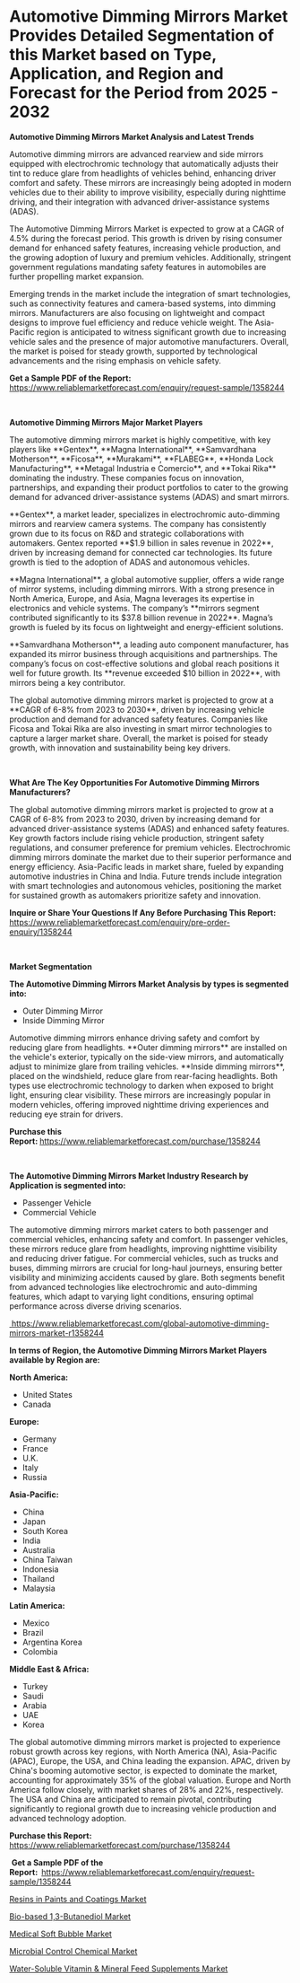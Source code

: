 <p><h1>Automotive Dimming Mirrors Market Provides Detailed Segmentation of this Market based on Type, Application, and Region and Forecast for the Period from 2025 - 2032</h1></p><p><strong>Automotive Dimming Mirrors Market Analysis and Latest Trends</strong></p>
<p><p>Automotive dimming mirrors are advanced rearview and side mirrors equipped with electrochromic technology that automatically adjusts their tint to reduce glare from headlights of vehicles behind, enhancing driver comfort and safety. These mirrors are increasingly being adopted in modern vehicles due to their ability to improve visibility, especially during nighttime driving, and their integration with advanced driver-assistance systems (ADAS).</p><p>The Automotive Dimming Mirrors Market is expected to grow at a CAGR of 4.5% during the forecast period. This growth is driven by rising consumer demand for enhanced safety features, increasing vehicle production, and the growing adoption of luxury and premium vehicles. Additionally, stringent government regulations mandating safety features in automobiles are further propelling market expansion.</p><p>Emerging trends in the market include the integration of smart technologies, such as connectivity features and camera-based systems, into dimming mirrors. Manufacturers are also focusing on lightweight and compact designs to improve fuel efficiency and reduce vehicle weight. The Asia-Pacific region is anticipated to witness significant growth due to increasing vehicle sales and the presence of major automotive manufacturers. Overall, the market is poised for steady growth, supported by technological advancements and the rising emphasis on vehicle safety.</p></p>
<p><strong>Get a Sample PDF of the Report:&nbsp;</strong> <a href="https://www.reliablemarketforecast.com/enquiry/request-sample/1358244?utm_campaign=2011&utm_medium=2&utm_source=Github&utm_content=ia&utm_term=23012025&utm_id=automotive-dimming-mirrors">https://www.reliablemarketforecast.com/enquiry/request-sample/1358244</a></p>
<p>&nbsp;</p>
<p><strong>Automotive Dimming Mirrors Major Market Players</strong></p>
<p><p>The automotive dimming mirrors market is highly competitive, with key players like **Gentex**, **Magna International**, **Samvardhana Motherson**, **Ficosa**, **Murakami**, **FLABEG**, **Honda Lock Manufacturing**, **Metagal Industria e Comercio**, and **Tokai Rika** dominating the industry. These companies focus on innovation, partnerships, and expanding their product portfolios to cater to the growing demand for advanced driver-assistance systems (ADAS) and smart mirrors.</p><p>**Gentex**, a market leader, specializes in electrochromic auto-dimming mirrors and rearview camera systems. The company has consistently grown due to its focus on R&D and strategic collaborations with automakers. Gentex reported **$1.9 billion in sales revenue in 2022**, driven by increasing demand for connected car technologies. Its future growth is tied to the adoption of ADAS and autonomous vehicles.</p><p>**Magna International**, a global automotive supplier, offers a wide range of mirror systems, including dimming mirrors. With a strong presence in North America, Europe, and Asia, Magna leverages its expertise in electronics and vehicle systems. The company’s **mirrors segment contributed significantly to its $37.8 billion revenue in 2022**. Magna’s growth is fueled by its focus on lightweight and energy-efficient solutions.</p><p>**Samvardhana Motherson**, a leading auto component manufacturer, has expanded its mirror business through acquisitions and partnerships. The company’s focus on cost-effective solutions and global reach positions it well for future growth. Its **revenue exceeded $10 billion in 2022**, with mirrors being a key contributor.</p><p>The global automotive dimming mirrors market is projected to grow at a **CAGR of 6-8% from 2023 to 2030**, driven by increasing vehicle production and demand for advanced safety features. Companies like Ficosa and Tokai Rika are also investing in smart mirror technologies to capture a larger market share. Overall, the market is poised for steady growth, with innovation and sustainability being key drivers.</p></p>
<p>&nbsp;</p>
<p><strong>What Are The Key Opportunities For Automotive Dimming Mirrors Manufacturers?</strong></p>
<p><p>The global automotive dimming mirrors market is projected to grow at a CAGR of 6-8% from 2023 to 2030, driven by increasing demand for advanced driver-assistance systems (ADAS) and enhanced safety features. Key growth factors include rising vehicle production, stringent safety regulations, and consumer preference for premium vehicles. Electrochromic dimming mirrors dominate the market due to their superior performance and energy efficiency. Asia-Pacific leads in market share, fueled by expanding automotive industries in China and India. Future trends include integration with smart technologies and autonomous vehicles, positioning the market for sustained growth as automakers prioritize safety and innovation.</p></p>
<p><strong>Inquire or Share Your Questions If Any Before Purchasing This Report:</strong> <a href="https://www.reliablemarketforecast.com/enquiry/pre-order-enquiry/1358244?utm_campaign=2011&utm_medium=2&utm_source=Github&utm_content=ia&utm_term=23012025&utm_id=automotive-dimming-mirrors">https://www.reliablemarketforecast.com/enquiry/pre-order-enquiry/1358244</a></p>
<p>&nbsp;</p>
<p><strong>Market Segmentation</strong></p>
<p><strong>The Automotive Dimming Mirrors Market Analysis by types is segmented into:</strong></p>
<p><ul><li>Outer Dimming Mirror</li><li>Inside Dimming Mirror</li></ul></p>
<p><p>Automotive dimming mirrors enhance driving safety and comfort by reducing glare from headlights. **Outer dimming mirrors** are installed on the vehicle's exterior, typically on the side-view mirrors, and automatically adjust to minimize glare from trailing vehicles. **Inside dimming mirrors**, placed on the windshield, reduce glare from rear-facing headlights. Both types use electrochromic technology to darken when exposed to bright light, ensuring clear visibility. These mirrors are increasingly popular in modern vehicles, offering improved nighttime driving experiences and reducing eye strain for drivers.</p></p>
<p><strong>Purchase this Report:&nbsp;</strong><a href="https://www.reliablemarketforecast.com/purchase/1358244?utm_campaign=2011&utm_medium=2&utm_source=Github&utm_content=ia&utm_term=23012025&utm_id=automotive-dimming-mirrors">https://www.reliablemarketforecast.com/purchase/1358244</a></p>
<p>&nbsp;</p>
<p><strong>The Automotive Dimming Mirrors Market Industry Research by Application is segmented into:</strong></p>
<p><ul><li>Passenger Vehicle</li><li>Commercial Vehicle</li></ul></p>
<p><p>The automotive dimming mirrors market caters to both passenger and commercial vehicles, enhancing safety and comfort. In passenger vehicles, these mirrors reduce glare from headlights, improving nighttime visibility and reducing driver fatigue. For commercial vehicles, such as trucks and buses, dimming mirrors are crucial for long-haul journeys, ensuring better visibility and minimizing accidents caused by glare. Both segments benefit from advanced technologies like electrochromic and auto-dimming features, which adapt to varying light conditions, ensuring optimal performance across diverse driving scenarios.</p></p>
<p><a href="https://www.reliablemarketforecast.com/global-automotive-dimming-mirrors-market-r1358244?utm_campaign=2011&utm_medium=2&utm_source=Github&utm_content=ia&utm_term=23012025&utm_id=automotive-dimming-mirrors">&nbsp;https://www.reliablemarketforecast.com/global-automotive-dimming-mirrors-market-r1358244</a></p>
<p><strong>In terms of Region, the Automotive Dimming Mirrors Market Players available by Region are:</strong></p>
<p>
    <p> <strong> North America: </strong>
        <ul>
            <li>United States</li>
            <li>Canada</li>
        </ul>
        </p> 
    <p> <strong> Europe: </strong>
        <ul>
            <li>Germany</li>
            <li>France</li>
            <li>U.K.</li>
            <li>Italy</li>
            <li>Russia</li>
        </ul>
        </p> 
    <p> <strong> Asia-Pacific: </strong>
        <ul>
            <li>China</li>
            <li>Japan</li>
            <li>South Korea</li>
            <li>India</li>
            <li>Australia</li>
            <li>China Taiwan</li>
            <li>Indonesia</li>
            <li>Thailand</li>
            <li>Malaysia</li>
        </ul>
        </p> 
    <p> <strong> Latin America: </strong>
        <ul>
            <li>Mexico</li>
            <li>Brazil</li>
            <li>Argentina Korea</li>
            <li>Colombia</li>
        </ul>
        </p> 
    <p> <strong> Middle East & Africa: </strong>
        <ul>
            <li>Turkey</li>
            <li>Saudi</li>
            <li>Arabia</li>
            <li>UAE</li>
            <li>Korea</li>
        </ul>
    </p>
    </p>
<p><p>The global automotive dimming mirrors market is projected to experience robust growth across key regions, with North America (NA), Asia-Pacific (APAC), Europe, the USA, and China leading the expansion. APAC, driven by China's booming automotive sector, is expected to dominate the market, accounting for approximately 35% of the global valuation. Europe and North America follow closely, with market shares of 28% and 22%, respectively. The USA and China are anticipated to remain pivotal, contributing significantly to regional growth due to increasing vehicle production and advanced technology adoption.</p></p>
<p><strong>Purchase this Report: </strong><a href="https://www.reliablemarketforecast.com/purchase/1358244?utm_campaign=2011&utm_medium=2&utm_source=Github&utm_content=ia&utm_term=23012025&utm_id=automotive-dimming-mirrors">https://www.reliablemarketforecast.com/purchase/1358244</a></p>
<p>&nbsp;<strong>Get a Sample PDF of the Report:&nbsp;&nbsp;</strong><a href="https://www.reliablemarketforecast.com/enquiry/request-sample/1358244?utm_campaign=2011&utm_medium=2&utm_source=Github&utm_content=ia&utm_term=23012025&utm_id=automotive-dimming-mirrors">https://www.reliablemarketforecast.com/enquiry/request-sample/1358244</a></p>
<p><strong></strong></p>
<p><p><a href="https://www.linkedin.com/pulse/resins-paints-coatings-market-insights-cover-historical-n7aoe?utm_campaign=2011&utm_medium=2&utm_source=Github&utm_content=ia&utm_term=23012025&utm_id=automotive-dimming-mirrors">Resins in Paints and Coatings Market</a></p><p><a href="https://www.linkedin.com/pulse/bio-based-13-butanediol-market-trends-report-industry-analysis-oxo9f?utm_campaign=2011&utm_medium=2&utm_source=Github&utm_content=ia&utm_term=23012025&utm_id=automotive-dimming-mirrors">Bio-based 1,3-Butanediol Market</a></p><p><a href="https://www.linkedin.com/pulse/precise-revenue-projections-medical-soft-bubble-market-9jj5c?utm_campaign=2011&utm_medium=2&utm_source=Github&utm_content=ia&utm_term=23012025&utm_id=automotive-dimming-mirrors">Medical Soft Bubble Market</a></p><p><a href="https://www.linkedin.com/pulse/future-microbial-control-chemical-market-industry-overview-nx7ac?utm_campaign=2011&utm_medium=2&utm_source=Github&utm_content=ia&utm_term=23012025&utm_id=automotive-dimming-mirrors">Microbial Control Chemical Market</a></p><p><a href="https://www.linkedin.com/pulse/analysis-forecast-growing-demand-water-soluble-vitamin-fkeze?utm_campaign=2011&utm_medium=2&utm_source=Github&utm_content=ia&utm_term=23012025&utm_id=automotive-dimming-mirrors">Water-Soluble Vitamin & Mineral Feed Supplements Market</a></p></p>